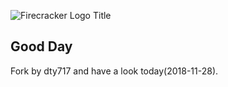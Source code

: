 ![Firecracker Logo Title](docs/images/fc-logo-title.png)

## Good Day
Fork by dty717 and have a look today(2018-11-28).

